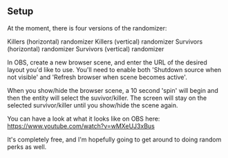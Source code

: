 ## Setup

At the moment, there is four versions of the randomizer:

Killers (horizontal) randomizer
Killers (vertical) randomizer
Survivors (horizontal) randomizer
Survivors (vertical) randomizer

In OBS, create a new browser scene, and enter the URL of the desired layout you'd like to use. You'll need to enable both 'Shutdown source when not visible' and 'Refresh browser when scene becomes active'.

When you show/hide the browser scene, a 10 second 'spin' will begin and then the entity will select the suvivor/killer. The screen will stay on the selected survivor/killer until you show/hide the scene again.

You can have a look at what it looks like on OBS here: https://www.youtube.com/watch?v=wMXeUJ3xBus

It's completely free, and I'm hopefully going to get around to doing random perks as well.